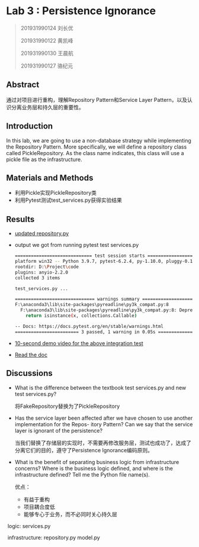 # Lab 3 : Persistence Ignorance

> 201931990124 刘长优
>
> 201931990122 黄凯峰
>
> 201931990130 王晨航
>
> 201931990127 骆纪元

## Abstract

通过对项目进行重构，理解Repository Pattern和Service Layer Pattern，以及认识分离业务层和持久层的重要性。

## Introduction

In this lab, we are going to use a non-database strategy while implementing the Repository Pattern. More specifically, we will define a repository class called PickleRepository. As the class name indicates, this class will use a pickle file as the infrastructure.

## Materials and Methods

- 利用Pickle实现PickleRepository类
- 利用Pytest测试test_services.py获得实验结果

## Results

- [updated repository.py](https://englishpal-78.readthedocs.io/en/latest/_static/repository.py)

- output we got from running pytest test services.py

	```sh
	============================= test session starts =============================
	platform win32 -- Python 3.9.7, pytest-6.2.4, py-1.10.0, pluggy-0.13.1
	rootdir: D:\Project\code
	plugins: anyio-2.2.0
	collected 3 items
	
	test_services.py ...                                                     [100%]
	
	============================== warnings summary ===============================
	F:\anaconda3\lib\site-packages\pyreadline\py3k_compat.py:8
	  F:\anaconda3\lib\site-packages\pyreadline\py3k_compat.py:8: DeprecationWarning: Using or importing the ABCs from 'collections' instead of from 'collections.abc' is deprecated since Python 3.3, and in 3.10 it will stop working
	    return isinstance(x, collections.Callable)
	
	-- Docs: https://docs.pytest.org/en/stable/warnings.html
	======================== 3 passed, 1 warning in 0.05s =========================
	```

- [10-second demo video for the above integration test](https://www.bilibili.com/video/BV1kv4y137Kk?spm_id_from=333.999.list.card_archive.click)

- [Read the doc](https://englishpal-78.readthedocs.io/en/latest/SA-lab3.html)

## Discussions

- What is the difference between the textbook test services.py and new test services.py?

	将FakeRepository替换为了PickleRepository

- Has the service layer been affected after we have chosen to use another implementation for the Repos-
	itory Pattern? Can we say that the service layer is ignorant of the persistence?

	当我们替换了存储层的实现时，不需要再修改服务层，测试也成功了，达成了分离它们的目的，遵守了Persistence Ignorance编码原则。

- What is the benefit of separating business logic from infrastructure concerns? Where is the business
	logic defined, and where is the infrastructure defined? Tell me the Python file name(s).

	优点：

	- 有益于重构
	- 项目耦合度低
	- 能够专心于业务，而不必同时关心持久层

​		logic: services.py

​		infrastructure: repository.py model.py